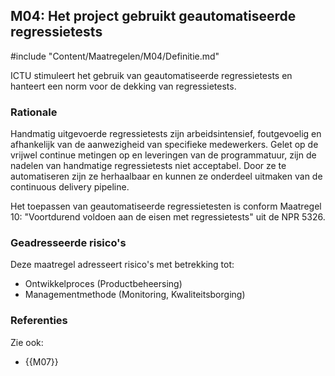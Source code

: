 ## M04: Het project gebruikt geautomatiseerde regressietests

#include "Content/Maatregelen/M04/Definitie.md"

ICTU stimuleert het gebruik van geautomatiseerde regressietests en hanteert een norm voor de dekking van regressietests.

### Rationale

Handmatig uitgevoerde regressietests zijn arbeidsintensief, foutgevoelig en afhankelijk van de aanwezigheid van specifieke medewerkers. Gelet op de vrijwel continue metingen op en leveringen van de programmatuur, zijn de nadelen van handmatige regressietests niet acceptabel. Door ze te automatiseren zijn ze herhaalbaar en kunnen ze onderdeel uitmaken van de continuous delivery pipeline.

Het toepassen van geautomatiseerde regressietesten is conform Maatregel 10: "Voortdurend voldoen aan de eisen met regressietests" uit de NPR 5326.

### Geadresseerde risico's

Deze maatregel adresseert risico's met betrekking tot:

* Ontwikkelproces (Productbeheersing)
* Managementmethode (Monitoring, Kwaliteitsborging)

### Referenties

Zie ook:

* {{M07}}
